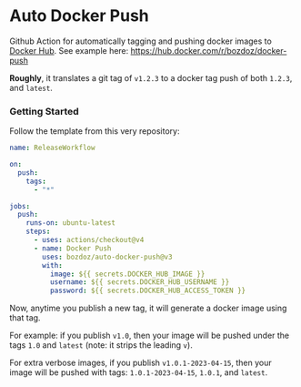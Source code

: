 # Auto Docker Push

Github Action for automatically tagging and pushing docker images to [Docker Hub](https://hub.docker.com).  See example here: https://hub.docker.com/r/bozdoz/docker-push

**Roughly**, it translates a git tag of `v1.2.3` to a docker tag push of both `1.2.3`, and `latest`.

### Getting Started

Follow the template from this very repository:

```yml
name: ReleaseWorkflow

on:
  push:
    tags:
      - "*"

jobs:
  push:
    runs-on: ubuntu-latest
    steps:
      - uses: actions/checkout@v4
      - name: Docker Push
        uses: bozdoz/auto-docker-push@v3
        with:
          image: ${{ secrets.DOCKER_HUB_IMAGE }}
          username: ${{ secrets.DOCKER_HUB_USERNAME }}
          password: ${{ secrets.DOCKER_HUB_ACCESS_TOKEN }}

```

Now, anytime you publish a new tag, it will generate a docker image using that tag. 

For example: if you publish `v1.0`, then your image will be pushed under the tags `1.0` and `latest` (note: it strips the leading `v`).

For extra verbose images, if you publish `v1.0.1-2023-04-15`, then your image will be pushed with tags: `1.0.1-2023-04-15`, `1.0.1`, and `latest`.
